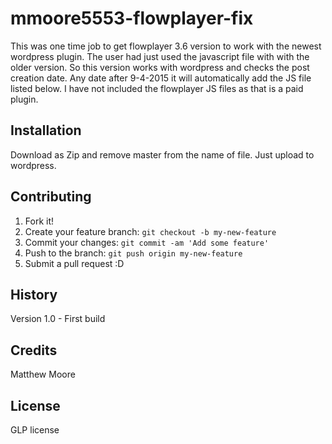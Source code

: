 # mmoore5553-flowplayer-fix

This was one time job to get flowplayer 3.6 version to work with the newest wordpress plugin. The user had just used the javascript file with
with the older version. So this version works with wordpress and checks the post creation date. Any date after 9-4-2015 it will automatically
add the JS file listed below. I have not included the flowplayer JS files as that is a paid plugin.

## Installation

Download as Zip and remove master from the name of file.  Just upload to wordpress.


## Contributing

1. Fork it!
2. Create your feature branch: `git checkout -b my-new-feature`
3. Commit your changes: `git commit -am 'Add some feature'`
4. Push to the branch: `git push origin my-new-feature`
5. Submit a pull request :D

## History

Version 1.0 - First build

## Credits

Matthew Moore

## License

GLP license